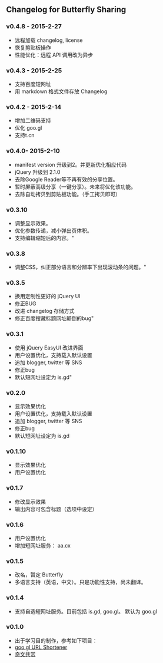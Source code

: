 ﻿## Changelog for Butterfly Sharing

### v0.4.8 - 2015-2-27

- 远程加载 changelog, license
- 恢复剪贴板操作
- 性能优化：远程 API 调用改为异步

### v0.4.3 - 2015-2-25

- 支持百度短网址
- 用 markdown 格式文件存放 Changelog

### v0.4.2 - 2015-2-14

- 增加二维码支持
- 优化 goo.gl
- 支持t.cn

### v0.4.0- 2015-2-10

- manifest version 升级到2。并更新优化相应代码
- jQuery 升级到 2.1.0
- 去除Google Reader等不再有效的分享位置。
- 暂时屏蔽高级分享（一键分享）。未来将优化该功能。
- 去除自动拷贝到剪贴板功能。（手工拷贝即可）

### v0.3.10

- 调整显示效果。
- 优化参数传递，减小弹出页体积。
- 支持编辑缩短后的内容。"

### v0.3.8
 
- 调整CSS，纠正部分语言和分辨率下出现滚动条的问题。"

### v0.3.5

- 换用定制性更好的 jQuery UI 
- 修正BUG 
- 改进 changelog 存储方式
- 修正百度搜藏标题网址颠倒的bug"

### v0.3.1
 
- 使用 jQuery EasyUI 改进界面 
- 用户设置优化，支持载入默认设置
- 追加 blogger, twitter 等 SNS
- 修正bug
- 默认短网址设定为 is.gd"

### v0.2.0
 
- 显示效果优化 
- 用户设置优化，支持载入默认设置
- 追加 blogger, twitter 等 SNS
- 修正bug
- 默认短网址设定为 is.gd

### v0.1.10
 
- 显示效果优化 
- 用户设置优化 

### v0.1.7
 
- 修改显示效果 
- 输出内容可包含标题（选项中设定） 

### v0.1.6
 
- 用户设置优化 
- 增加短网址服务： aa.cx 

### v0.1.5
 
- 改名，暂定 Butterfly 
- 多语言支持（英语，中文）。只是功能性支持，尚未翻译。

### v0.1.4
 
- 支持自选短网址服务。目前包括 is.gd, goo.gl。 默认为 goo.gl 

### v0.1.0
 
- 出于学习目的制作，参考如下项目：
- [goo.gl URL Shortener](https://chrome.google.com/extensions/detail/iblijlcdoidgdpfknkckljiocdbnlagk)
- [奇文共赏](https://chrome.google.com/extensions/detail/kbjondeaahhlhkfilncdmkbffglbncla)